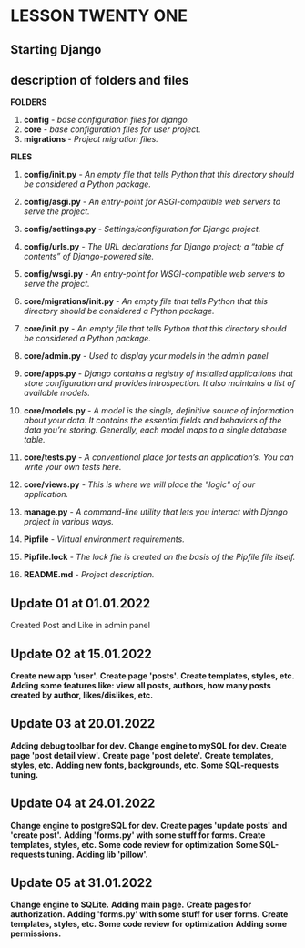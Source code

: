 # LESSON TWENTY ONE

## Starting Django

## description of folders and files

**FOLDERS**

1. **config** - _base configuration files for django._
2. **core** - _base configuration files for user project._
3. **migrations** - _Project migration files._

**FILES**

1. **config/init.py** - _An empty file that tells Python that this directory should be considered a Python package._
2. **config/asgi.py** - _An entry-point for ASGI-compatible web servers to serve the project._
3. **config/settings.py** - _Settings/configuration for Django project._
4. **config/urls.py** - _The URL declarations for Django project; a “table of contents” of Django-powered site._
5. **config/wsgi.py** - _An entry-point for WSGI-compatible web servers to serve the project._

6. **core/migrations/init.py** - _An empty file that tells Python that this directory should be considered a Python package._

7. **core/init.py** - _An empty file that tells Python that this directory should be considered a Python package._
8. **core/admin.py** - _Used to display your models in the admin panel_
9. **core/apps.py** - _Django contains a registry of installed applications that store configuration and provides introspection. It also maintains a list of available models._
10. **core/models.py** - _A model is the single, definitive source of information about your data. It contains the essential fields and behaviors of the data you’re storing. Generally, each model maps to a single database table._
11. **core/tests.py** - _A conventional place for tests an application’s. You can write your own tests here._
12. **core/views.py** - _This is where we will place the "logic" of our application._

13. **manage.py** - _A command-line utility that lets you interact with Django project in various ways._
14. **Pipfile** - _Virtual environment requirements._
15. **Pipfile.lock** - _The lock file is created on the basis of the Pipfile file itself._
16. **README.md** - _Project description._

## Update 01 at 01.01.2022

Created Post and Like in admin panel

## Update 02 at 15.01.2022

**Create new app 'user'.**
**Create page 'posts'.**
**Create templates, styles, etc.**
**Adding some features like: view all posts, authors, how many posts created by author, likes/dislikes, etc.**

## Update 03 at 20.01.2022

**Adding debug toolbar for dev.**
**Change engine to mySQL for dev.**
**Create page 'post detail view'.**
**Create page 'post delete'.**
**Create templates, styles, etc.**
**Adding new fonts, backgrounds, etc.**
**Some SQL-requests tuning.**

## Update 04 at 24.01.2022

**Change engine to postgreSQL for dev.**
**Create pages 'update posts' and 'create post'.**
**Adding 'forms.py' with some stuff for forms.**
**Create templates, styles, etc.**
**Some code review for optimization**
**Some SQL-requests tuning.**
**Adding lib 'pillow'.**

## Update 05 at 31.01.2022

**Change engine to SQLite.**
**Adding main page.**
**Create pages for authorization.**
**Adding 'forms.py' with some stuff for user forms.**
**Create templates, styles, etc.**
**Some code review for optimization**
**Adding some permissions.**

